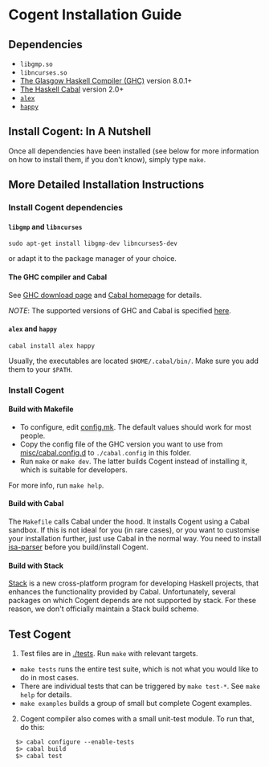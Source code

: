 # Cogent Installation Guide

## Dependencies

* `libgmp.so`
* `libncurses.so`
* [The Glasgow Haskell Compiler (GHC)](https://www.haskell.org/) version 8.0.1+
* [The Haskell Cabal](https://www.haskell.org/cabal/) version 2.0+
* [`alex`](https://www.haskell.org/alex/)
* [`happy`](https://www.haskell.org/happy/)


## Install Cogent: In A Nutshell

Once all dependencies have been installed (see below for more information on
how to install them, if you don't know), simply type `make`.


## More Detailed Installation Instructions

### Install Cogent dependencies

#### `libgmp` and `libncurses`
```
sudo apt-get install libgmp-dev	libncurses5-dev
```
or adapt it to the package manager of your choice.

#### The GHC compiler and Cabal

See [GHC download page](https://www.haskell.org/downloads) and [Cabal homepage](https://www.haskell.org/cabal/) for details.

_NOTE_: The supported versions of GHC and Cabal is specified [here](./cogent.cabal).

#### `alex` and `happy`
```
cabal install alex happy
```
Usually, the executables are located `$HOME/.cabal/bin/`. Make sure you add them to your `$PATH`.


### Install Cogent

#### Build with Makefile

* To configure, edit [config.mk](../config.mk). The default values should work for most people.
* Copy the config file of the GHC version you want to use from [misc/cabal.config.d](./misc/cabal.config.d/)
to `./cabal.config` in this folder.
* Run `make` or `make dev`. The latter builds Cogent instead of installing it, which is
suitable for developers.

For more info, run `make help`.

#### Build with Cabal

The `Makefile` calls Cabal under the hood. It installs Cogent using a Cabal sandbox. If this
is not ideal for you (in rare cases), or you want to customise your installation further,
just use Cabal in the normal way. You need to install [isa-parser](../isa-parser) before you
build/install Cogent.

#### Build with Stack

[Stack](https://github.com/commercialhaskell/stack) is a new cross-platform
program for developing Haskell projects, that enhances the functionality
provided by Cabal. Unfortunately, several packages on which Cogent
depends are not supported by stack. For these reason, we don't officially
maintain a Stack build scheme.


## Test Cogent

1. Test files are in [./tests](./tests). Run `make` with relevant targets.

* `make tests` runs the entire test suite, which is not what you would like to do in most cases.
* There are individual tests that can be triggered by `make test-*`. See `make help` for details.
* `make examples` builds a group of small but complete Cogent examples.


2. Cogent compiler also comes with a small unit-test module. To run that, do this:
```
  $> cabal configure --enable-tests
  $> cabal build
  $> cabal test
```

